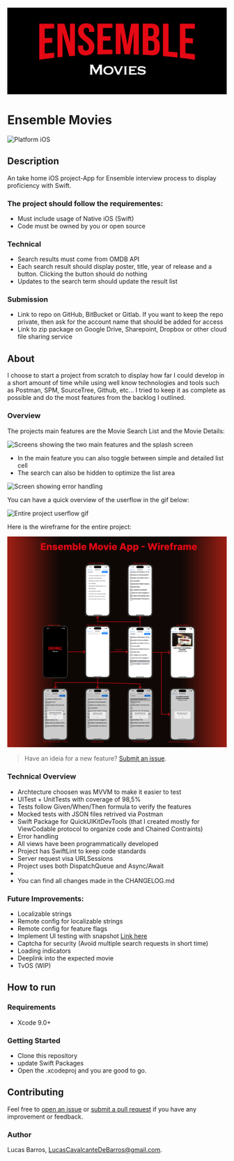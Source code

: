 ![Cover image](img/Github_Header.png)

# Ensemble Movies

![Platform iOS](https://img.shields.io/badge/Platform-iOS-blue)

## Description
An take home iOS project-App for Ensemble interview process to display proficiency with Swift. 
### The project should follow the requirementes: 
- Must include usage of Native iOS (Swift)
- Code must be owned by you or open source
### Technical 
- Search results must come from OMDB API
- Each search result should display poster, title, year of release and a button. Clicking the button should do
nothing
- Updates to the search term should update the result list

### Submission
- Link to repo on GitHub, BitBucket or Gitlab. If you want to keep the repo private, then ask for the
account name that should be added for access
- Link to zip package on Google Drive, Sharepoint, Dropbox or other cloud file sharing service

## About

I choose to start a project from scratch to display how far I could develop in a short amount of time while using well know technologies and tools such as Postman, SPM, SourceTree, Github, etc...
I tried to keep it as complete as possible and do the most features from the backlog I outlined. 

### Overview

The projects main features are the Movie Search List and the Movie Details: 

![Screens showing the two main features and the splash screen](img/Github_Features01.png)

- In the main feature you can also toggle between simple and detailed list cell
- The search can also be hidden to optimize the list area

![Screen showing error handling](img/Github_Features02.png)

You can have a quick overview of the userflow in the gif below: 

![Entire project userflow gif](img/userFlow.gif)

Here is the wireframe for the entire project:

![Entire project wireframe with all possible user interactions](img/Github_ProjectWireframe.png)

> Have an ideia for a new feature? [Submit an issue](https://github.com/LucasCBarros/EnsembleMoviesOMDB/UBorrow/issues/new).

### Technical Overview

- Archtecture choosen was MVVM to make it easier to test
- UITest + UnitTests with coverage of 98,5%
- Tests follow Given/When/Then formula to verify the features
- Mocked tests with JSON files retrived via Postman 
- Swift Package for QuickUIKitDevTools (that I created mostly for ViewCodable protocol to organize code and Chained Contraints)
- Error handling
- All views have been programmatically developed
- Project has SwiftLint to keep code standards
- Server request visa URLSessions
- Project uses both DispatchQueue and Async/Await
- 
- You can find all changes made in the CHANGELOG.md

### Future Improvements: 

- Localizable strings
- Remote config for localizable strings
- Remote config for feature flags
- Implement UI testing with snapshot [Link here](https://github.com/uber/ios-snapshot-test-case/)
- Captcha for security (Avoid multiple search requests in short time)
- Loading indicators
- Deeplink into the expected movie
- TvOS (WIP)

## How to run

### Requirements
- Xcode 9.0+

### Getting Started
- Clone this repository
- update Swift Packages
- Open the .xcodeproj and you are good to go.

## Contributing

Feel free to [open an issue](https://github.com/LucasCBarros/EnsembleMoviesOMDB/issues/new) or [submit a pull request](https://github.com/LucasCBarros/EnsembleMoviesOMDB/compare) if you have any improvement or feedback.

### Author

Lucas Barros, LucasCavalcanteDeBarros@gmail.com.
